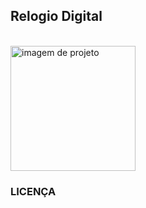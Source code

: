 ## Relogio Digital
<br>

<div>
  <img src="https://github.com/Isaac-Gomes-085/Rel-gio-Digital/assets/118241033/6435fffb-3198-4f45-89bf-ab1e1af4ab98" height="200" alt="imagem de projeto" />
</div>

###

 ### LICENÇA
 
<div>
    
</div>

